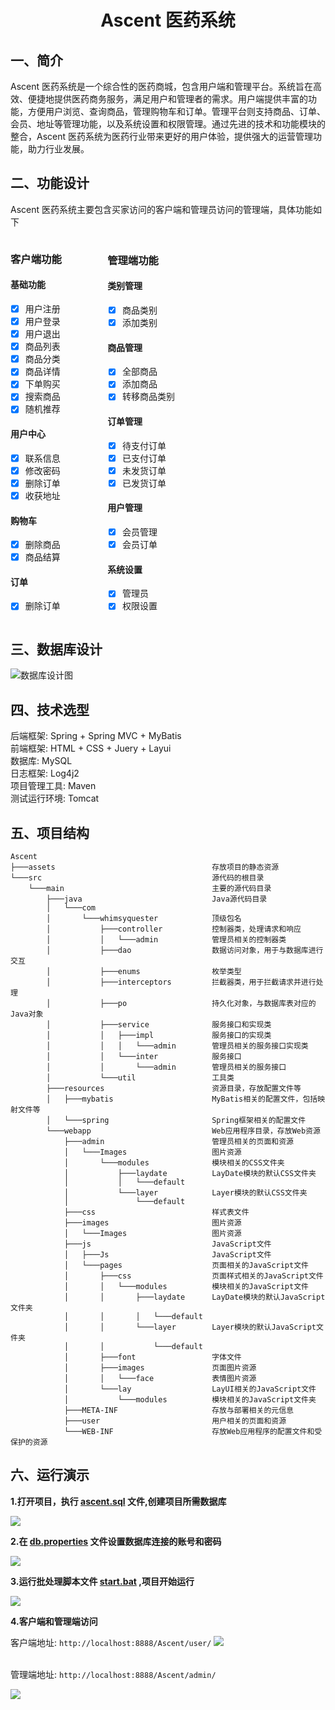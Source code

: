 # **<center>Ascent 医药系统</center>**

## 一、简介
Ascent 医药系统是一个综合性的医药商城，包含用户端和管理平台。系统旨在高效、便捷地提供医药商务服务，满足用户和管理者的需求。用户端提供丰富的功能，方便用户浏览、查询商品，管理购物车和订单。管理平台则支持商品、订单、会员、地址等管理功能，以及系统设置和权限管理。通过先进的技术和功能模块的整合，Ascent 医药系统为医药行业带来更好的用户体验，提供强大的运营管理功能，助力行业发展。


## 二、功能设计
Ascent 医药系统主要包含买家访问的客户端和管理员访问的管理端，具体功能如下

<div style="display: inline-block; width: 30%;">

### 客户端功能

#### 基础功能
- [x] 用户注册
- [x] 用户登录
- [x] 用户退出
- [x] 商品列表
- [x] 商品分类
- [x] 商品详情
- [x] 下单购买
- [x] 搜索商品
- [x] 随机推荐

#### 用户中心
- [x] 联系信息
- [x] 修改密码
- [x] 删除订单
- [x] 收获地址

#### 购物车
- [x] 删除商品
- [x] 商品结算

#### 订单
- [x] 删除订单
</div>
<div style="display: inline-block; width: 30%;">

### 管理端功能

#### 类别管理
- [x] 商品类别
- [x] 添加类别

#### 商品管理
- [x] 全部商品
- [x] 添加商品
- [x] 转移商品类别

#### 订单管理
- [x] 待支付订单
- [x] 已支付订单
- [x] 未发货订单
- [x] 已发货订单

#### 用户管理
- [x] 会员管理
- [x] 会员订单

#### 系统设置
- [x] 管理员
- [x] 权限设置
</div>


## 三、数据库设计

![数据库设计图](assets/diagram.png)


## 四、技术选型
后端框架: Spring + Spring MVC + MyBatis <br>
前端框架: HTML + CSS + Juery + Layui <br>
数据库: MySQL <br>
日志框架: Log4j2 <br>
项目管理工具: Maven <br>
测试运行环境: Tomcat <br>


## 五、项目结构
```
Ascent
├───assets                                   存放项目的静态资源
└───src                                      源代码的根目录
    └───main                                 主要的源代码目录
        ├───java                             Java源代码目录
        │   └───com
        │       └───whimsyquester            顶级包名
        │           ├───controller           控制器类，处理请求和响应
        │           │   └───admin            管理员相关的控制器类
        │           ├───dao                  数据访问对象，用于与数据库进行交互
        │           ├───enums                枚举类型
        │           ├───interceptors         拦截器类，用于拦截请求并进行处理
        │           ├───po                   持久化对象，与数据库表对应的Java对象
        │           ├───service              服务接口和实现类
        │           │   ├───impl             服务接口的实现类
        │           │   │   └───admin        管理员相关的服务接口实现类
        │           │   └───inter            服务接口
        │           │       └───admin        管理员相关的服务接口
        │           └───util                 工具类
        ├───resources                        资源目录，存放配置文件等
        │   ├───mybatis                      MyBatis相关的配置文件，包括映射文件等
        │   └───spring                       Spring框架相关的配置文件
        └───webapp                           Web应用程序目录，存放Web资源
            ├───admin                        管理员相关的页面和资源
            │   └───Images                   图片资源
            │       └───modules              模块相关的CSS文件夹
            │           ├───laydate          LayDate模块的默认CSS文件夹
            │           │   └───default
            │           └───layer            Layer模块的默认CSS文件夹
            │               └───default
            ├───css                          样式表文件
            ├───images                       图片资源
            │   └───Images                   图片资源
            ├───js                           JavaScript文件
            │   ├───Js                       JavaScript文件
            │   └───pages                    页面相关的JavaScript文件
            │       ├───css                  页面样式相关的JavaScript文件
            │       │   └───modules          模块相关的JavaScript文件
            │       │       ├───laydate      LayDate模块的默认JavaScript文件夹
            │       │       │   └───default
            │       │       └───layer        Layer模块的默认JavaScript文件夹
            │       │           └───default
            │       ├───font                 字体文件
            │       ├───images               页面图片资源
            │       │   └───face             表情图片资源
            │       └───lay                  LayUI相关的JavaScript文件
            │           └───modules          模块相关的JavaScript文件夹
            ├───META-INF                     存放与部署相关的元信息
            ├───user                         用户相关的页面和资源
            └───WEB-INF                      存放Web应用程序的配置文件和受保护的资源
```

## 六、运行演示
**1.打开项目，执行 [ascent.sql](src\main\resources\ascent.sql) 文件,创建项目所需数据库**

![](assets\屏幕截图-2023-11-26-211550.png)


**2.在 [db.properties](src\main\resources\db.properties) 文件设置数据库连接的账号和密码**

![](assets\屏幕截图-2023-11-26-212106.png)


**3.运行批处理脚本文件 [start.bat](start.bat) ,项目开始运行**

![](assets\屏幕截图-2023-11-26-212428.png)

**4.客户端和管理端访问**

客户端地址:  `http://localhost:8888/Ascent/user/` 
![](assets\屏幕截图-2023-11-26-212850.png)

<br>管理端地址:  `http://localhost:8888/Ascent/admin/`

![](assets\屏幕截图-2023-11-26-212936.png)